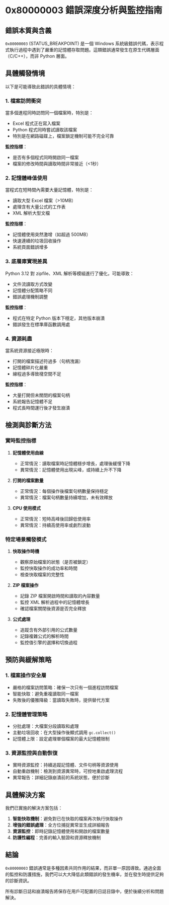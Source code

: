 # 0x80000003 錯誤深度分析與監控指南

## 錯誤本質與含義

`0x80000003` (STATUS_BREAKPOINT) 是一個 Windows 系統級錯誤代碼，表示程式執行過程中遇到了嚴重的記憶體存取問題。這類錯誤通常發生在原生代碼層面（C/C++），而非 Python 層面。

## 具體觸發情境

以下是可能導致此錯誤的具體情境：

### 1. 檔案訪問衝突

當多個進程同時訪問同一個檔案時，特別是：
- Excel 程式正在寫入檔案
- Python 程式同時嘗試讀取該檔案
- 特別是在網路磁碟上，檔案鎖定機制可能不完全可靠

**監控指標**：
- 是否有多個程式同時開啟同一檔案
- 檔案的修改時間與讀取時間非常接近（<1秒）

### 2. 記憶體峰值使用

當程式在短時間內需要大量記憶體，特別是：
- 讀取大型 Excel 檔案（>10MB）
- 處理含有大量公式的工作表
- XML 解析大型文檔

**監控指標**：
- 記憶體使用突然激增（如超過 500MB）
- 快速連續的垃圾回收操作
- 系統頁面錯誤增多

### 3. 底層庫實現差異

Python 3.12 對 zipfile、XML 解析等模組進行了優化，可能導致：
- 文件流讀取方式改變
- 記憶體分配策略不同
- 錯誤處理機制調整

**監控指標**：
- 程式在特定 Python 版本下穩定，其他版本崩潰
- 錯誤發生在標準庫函數調用處

### 4. 資源耗盡

當系統資源接近極限時：
- 打開的檔案描述符過多（句柄洩漏）
- 記憶體碎片化嚴重
- 線程過多導致棧空間不足

**監控指標**：
- 大量打開但未關閉的檔案句柄
- 系統報告記憶體不足
- 程式長時間運行後才發生崩潰

## 檢測與診斷方法

### 實時監控指標

1. **記憶體使用曲線**
   - 正常情況：讀取檔案時記憶體穩步增長，處理後緩慢下降
   - 異常情況：記憶體使用出現尖峰，或持續上升不下降

2. **打開的檔案數量**
   - 正常情況：每個操作後檔案句柄數量保持穩定
   - 異常情況：檔案句柄數量持續增加，未有效釋放

3. **CPU 使用模式**
   - 正常情況：短時高峰後回歸低使用率
   - 異常情況：持續高使用率或劇烈波動

### 特定場景觸發模式

1. **快取操作時機**
   - 觀察原始檔案的狀態（是否被鎖定）
   - 監控快取操作的成功率和時間
   - 檢查快取檔案的完整性

2. **ZIP 檔案操作**
   - 記錄 ZIP 檔案開啟時間和讀取的內容數量
   - 監控 XML 解析過程中的記憶體增長
   - 確認檔案關閉後資源是否完全釋放

3. **公式處理**
   - 追蹤含有外部引用的公式數量
   - 記錄複雜公式的解析時間
   - 監控值引擎的選擇和切換過程

## 預防與緩解策略

### 1. 檔案操作安全層

- 嚴格的檔案訪問策略：確保一次只有一個進程訪問檔案
- 智能快取：避免重複讀取同一檔案
- 失敗後的優雅降級：當讀取失敗時，提供替代方案

### 2. 記憶體管理策略

- 分批處理：大檔案分段讀取和處理
- 主動垃圾回收：在大型操作後顯式調用 `gc.collect()`
- 記憶體上限：設定處理單個檔案的最大記憶體限制

### 3. 資源監控與自動恢復

- 實時資源監控：持續追蹤記憶體、文件句柄等資源使用
- 自動重啟機制：檢測到資源異常時，可控地重啟處理流程
- 異常報告：詳細記錄崩潰前的系統狀態，便於診斷

## 具體解決方案

我們已實施的解決方案包括：

1. **智能快取機制**：避免對已在快取的檔案再次執行快取操作
2. **增強的錯誤處理**：全方位捕捉異常並生成詳細報告
3. **資源監控**：即時記錄記憶體使用和開啟的檔案數量
4. **防護性編程**：完善的輸入驗證和資源釋放機制

## 結論

`0x80000003` 錯誤通常是多種因素共同作用的結果，而非單一原因導致。通過全面的監控和防護措施，我們可以大大降低此類錯誤的發生機率，並在發生時提供足夠的診斷資訊。

所有診斷日誌和崩潰報告將保存在用戶可配置的日誌目錄中，便於後續分析和問題解決。